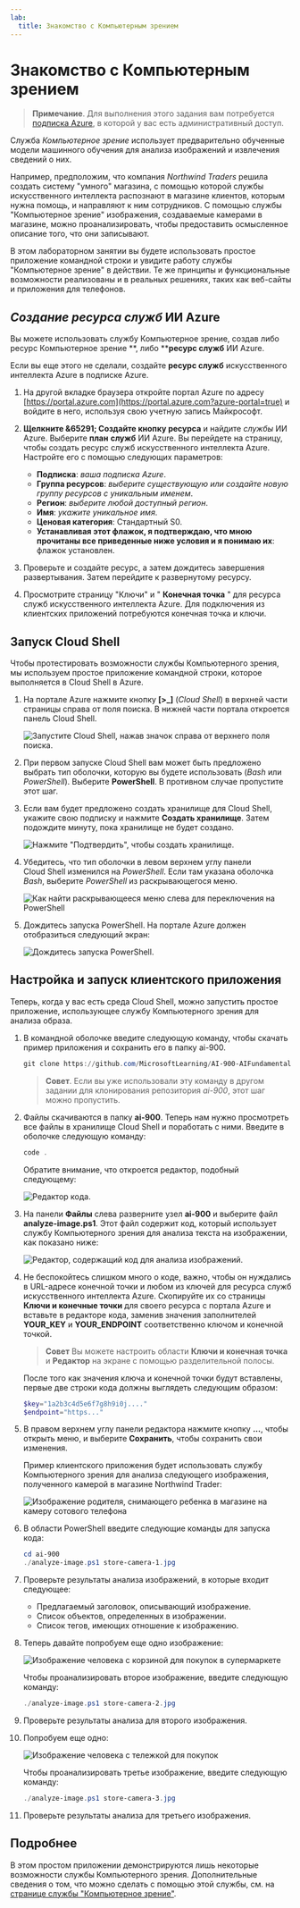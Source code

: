 ```yaml
---
lab:
  title: Знакомство с Компьютерным зрением
---
```


# Знакомство с Компьютерным зрением

> **Примечание**. Для выполнения этого задания вам потребуется [подписка Azure](https://azure.microsoft.com/free?azure-portal=true), в которой у вас есть административный доступ.

Служба *Компьютерное зрение* использует предварительно обученные модели машинного обучения для анализа изображений и извлечения сведений о них.

Например, предположим, что компания *Northwind Traders* решила создать систему "умного" магазина, с помощью которой службы искусственного интеллекта распознают в магазине клиентов, которым нужна помощь, и направляют к ним сотрудников. С помощью службы "Компьютерное зрение" изображения, создаваемые камерами в магазине, можно проанализировать, чтобы предоставить осмысленное описание того, что они записывают.

В этом лабораторном занятии вы будете использовать простое приложение командной строки и увидите работу службы "Компьютерное зрение" в действии. Те же принципы и функциональные возможности реализованы и в реальных решениях, таких как веб-сайты и приложения для телефонов.

## *Создание ресурса служб* ИИ Azure

Вы можете использовать службу Компьютерное зрение, создав либо ресурс Компьютерное зрение **, либо ****ресурс служб** ИИ Azure.

Если вы еще этого не сделали, создайте **ресурс служб** искусственного интеллекта Azure в подписке Azure.

1. На другой вкладке браузера откройте портал Azure по адресу [https://portal.azure.com](https://portal.azure.com?azure-portal=true) и войдите в него, используя свою учетную запись Майкрософт.

1. **Щелкните &65291; Создайте кнопку ресурса** и найдите *службы* ИИ Azure. Выберите **план** **служб** ИИ Azure. Вы перейдете на страницу, чтобы создать ресурс служб искусственного интеллекта Azure. Настройте его с помощью следующих параметров:
    - **Подписка**: *ваша подписка Azure*.
    - **Группа ресурсов**: *выберите существующую или создайте новую группу ресурсов с уникальным именем*.
    - **Регион**: *выберите любой доступный регион*.
    - **Имя**: *укажите уникальное имя*.
    - **Ценовая категория**: Стандартный S0.
    - **Устанавливая этот флажок, я подтверждаю, что мною прочитаны все приведенные ниже условия и я понимаю их**: флажок установлен.

1. Проверьте и создайте ресурс, а затем дождитесь завершения развертывания. Затем перейдите к развернутому ресурсу.

1. Просмотрите страницу "Ключи" и " **Конечная точка** " для ресурса служб искусственного интеллекта Azure. Для подключения из клиентских приложений потребуются конечная точка и ключи.

## Запуск Cloud Shell

Чтобы протестировать возможности службы Компьютерного зрения, мы используем простое приложение командной строки, которое выполняется в Cloud Shell в Azure.

1. На портале Azure нажмите кнопку **[>_]** (*Cloud Shell*) в верхней части страницы справа от поля поиска. В нижней части портала откроется панель Cloud Shell.

    ![Запустите Cloud Shell, нажав значок справа от верхнего поля поиска.](media/analyze-images-computer-vision-service/powershell-portal-guide-1.png)

1. При первом запуске Cloud Shell вам может быть предложено выбрать тип оболочки, которую вы будете использовать (*Bash* или *PowerShell*). Выберите **PowerShell**. В противном случае пропустите этот шаг.  

1. Если вам будет предложено создать хранилище для Cloud Shell, укажите свою подписку и нажмите **Создать хранилище**. Затем подождите минуту, пока хранилище не будет создано.

    ![Нажмите "Подтвердить", чтобы создать хранилище.](media/analyze-images-computer-vision-service/powershell-portal-guide-2.png)

1. Убедитесь, что тип оболочки в левом верхнем углу панели Cloud Shell изменился на *PowerShell*. Если там указана оболочка *Bash*, выберите *PowerShell* из раскрывающегося меню.

    ![Как найти раскрывающееся меню слева для переключения на PowerShell](media/analyze-images-computer-vision-service/powershell-portal-guide-3.png)

1. Дождитесь запуска PowerShell. На портале Azure должен отобразиться следующий экран:  

    ![Дождитесь запуска PowerShell.](media/analyze-images-computer-vision-service/powershell-prompt.png)

## Настройка и запуск клиентского приложения

Теперь, когда у вас есть среда Cloud Shell, можно запустить простое приложение, использующее службу Компьютерного зрения для анализа образа.

1. В командной оболочке введите следующую команду, чтобы скачать пример приложения и сохранить его в папку ai-900.

    ```PowerShell
    git clone https://github.com/MicrosoftLearning/AI-900-AIFundamentals ai-900
    ```

    > **Совет**. Если вы уже использовали эту команду в другом задании для клонирования репозитория *ai-900*, этот шаг можно пропустить.

1. Файлы скачиваются в папку **ai-900**. Теперь нам нужно просмотреть все файлы в хранилище Cloud Shell и поработать с ними. Введите в оболочке следующую команду:

    ```PowerShell
    code .
    ```

    Обратите внимание, что откроется редактор, подобный следующему:

    ![Редактор кода.](media/analyze-images-computer-vision-service/powershell-portal-guide-4.png)

1. На панели **Файлы** слева разверните узел **ai-900** и выберите файл **analyze-image.ps1**. Этот файл содержит код, который использует службу Компьютерного зрения для анализа текста на изображении, как показано ниже:

    ![Редактор, содержащий код для анализа изображений.](media/analyze-images-computer-vision-service/analyze-image-code.png)

1. Не беспокойтесь слишком много о коде, важно, чтобы он нуждались в URL-адресе конечной точки и любом из ключей для ресурса служб искусственного интеллекта Azure. Скопируйте их со страницы **Ключи и конечные точки** для своего ресурса с портала Azure и вставьте в редакторе кода, заменив значения заполнителей **YOUR_KEY** и **YOUR_ENDPOINT** соответственно ключом и конечной точкой.

    > **Совет** Вы можете настроить области **Ключи и конечная точка** и **Редактор** на экране с помощью разделительной полосы.

    После того как значения ключа и конечной точки будут вставлены, первые две строки кода должны выглядеть следующим образом:

    ```PowerShell
    $key="1a2b3c4d5e6f7g8h9i0j...."    
    $endpoint="https..."
    ```

1. В правом верхнем углу панели редактора нажмите кнопку **...**, чтобы открыть меню, и выберите **Сохранить**, чтобы сохранить свои изменения.

    Пример клиентского приложения будет использовать службу Компьютерного зрения для анализа следующего изображения, полученного камерой в магазине Northwind Trader:

    ![Изображение родителя, снимающего ребенка в магазине на камеру сотового телефона](media/analyze-images-computer-vision-service/store-camera-1.jpg)

1. В области PowerShell введите следующие команды для запуска кода:

    ```PowerShell
    cd ai-900
    ./analyze-image.ps1 store-camera-1.jpg
    ```

1. Проверьте результаты анализа изображений, в которые входит следующее:
    - Предлагаемый заголовок, описывающий изображение.
    - Список объектов, определенных в изображении.
    - Список тегов, имеющих отношение к изображению.

1. Теперь давайте попробуем еще одно изображение:

    ![Изображение человека с корзиной для покупок в супермаркете](media/analyze-images-computer-vision-service/store-camera-2.jpg)

    Чтобы проанализировать второе изображение, введите следующую команду:

    ```PowerShell
    ./analyze-image.ps1 store-camera-2.jpg
    ```

1. Проверьте результаты анализа для второго изображения.

1. Попробуем еще одно:

    ![Изображение человека с тележкой для покупок](media/analyze-images-computer-vision-service/store-camera-3.jpg)

    Чтобы проанализировать третье изображение, введите следующую команду:

    ```PowerShell
    ./analyze-image.ps1 store-camera-3.jpg
    ```

1. Проверьте результаты анализа для третьего изображения.

## Подробнее

В этом простом приложении демонстрируются лишь некоторые возможности службы Компьютерного зрения. Дополнительные сведения о том, что можно сделать с помощью этой службы, см. на [странице службы "Компьютерное зрение"](https://azure.microsoft.com/products/ai-services?activetab=pivot:visiontab).

